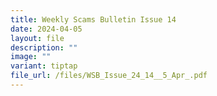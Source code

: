 ```yaml
---
title: Weekly Scams Bulletin Issue 14
date: 2024-04-05
layout: file
description: ""
image: ""
variant: tiptap
file_url: /files/WSB_Issue_24_14__5_Apr_.pdf
---
```

